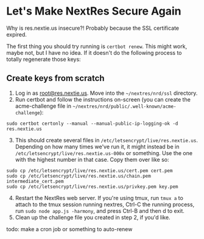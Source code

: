 Let's Make NextRes Secure Again
===============================
Why is res.nextie.us insecure?! Probably because the SSL certificate expired.

The first thing you should try running is `certbot renew`. This might work, maybe not, but I have no idea. If it doesn't do the following process to totally regenerate those keys:

## Create keys from scratch
1. Log in as root@res.nextie.us. Move into the `~/nextres/nrd/ssl` directory.
2. Run certbot and follow the instructions on-screen (you can create the acme-challenge file in `~/nextres/nrd/public/.well-known/acme-challenge`):
```
sudo certbot certonly --manual --manual-public-ip-logging-ok -d res.nextie.us
```
3. This should create several files in `/etc/letsencrypt/live/res.nextie.us`. Depending on how many times we've run it, it might instead be in `/etc/letsencrypt/live/res.nextie.us-000x` or something. Use the one with the highest number in that case. Copy them over like so:
```
sudo cp /etc/letsencrypt/live/res.nextie.us/cert.pem cert.pem
sudo cp /etc/letsencrypt/live/res.nextie.us/chain.pem intermediate_cert.pem
sudo cp /etc/letsencrypt/live/res.nextie.us/privkey.pem key.pem
```
4. Restart the NextRes web server. If you're using tmux, run `tmux a` to attach to the tmux session running nextres, Ctrl-C the running process, run `sudo node app.js -harmony`, and press Ctrl-B and then d to exit.
5. Clean up the challenge file you created in step 2, if you'd like.

todo: make a cron job or something to auto-renew
